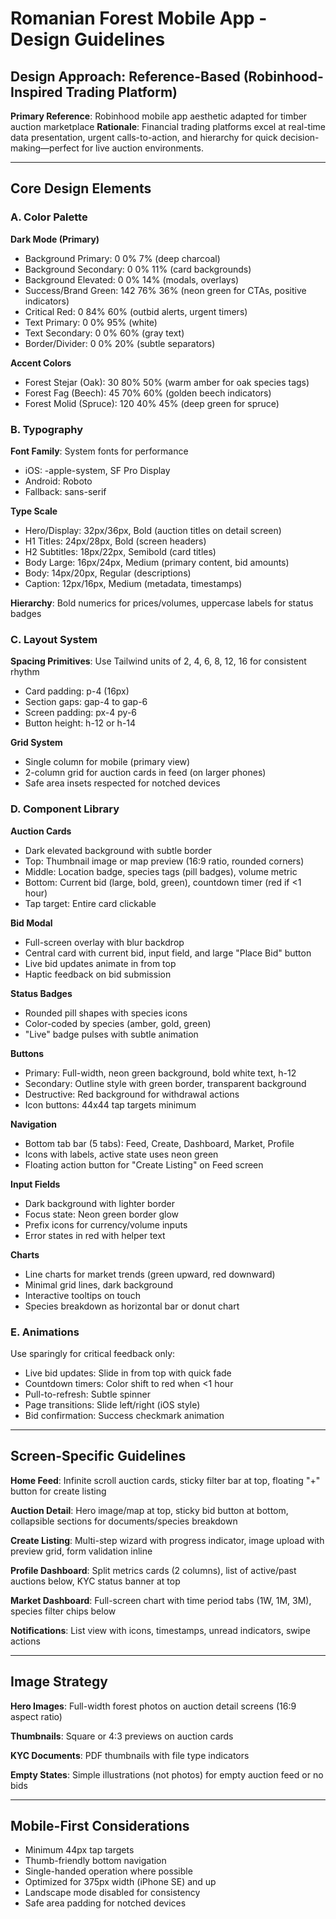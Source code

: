 # Romanian Forest Mobile App - Design Guidelines

## Design Approach: Reference-Based (Robinhood-Inspired Trading Platform)

**Primary Reference**: Robinhood mobile app aesthetic adapted for timber auction marketplace
**Rationale**: Financial trading platforms excel at real-time data presentation, urgent calls-to-action, and hierarchy for quick decision-making—perfect for live auction environments.

---

## Core Design Elements

### A. Color Palette

**Dark Mode (Primary)**
- Background Primary: 0 0% 7% (deep charcoal)
- Background Secondary: 0 0% 11% (card backgrounds)
- Background Elevated: 0 0% 14% (modals, overlays)
- Success/Brand Green: 142 76% 36% (neon green for CTAs, positive indicators)
- Critical Red: 0 84% 60% (outbid alerts, urgent timers)
- Text Primary: 0 0% 95% (white)
- Text Secondary: 0 0% 60% (gray text)
- Border/Divider: 0 0% 20% (subtle separators)

**Accent Colors**
- Forest Stejar (Oak): 30 80% 50% (warm amber for oak species tags)
- Forest Fag (Beech): 45 70% 60% (golden beech indicators)
- Forest Molid (Spruce): 120 40% 45% (deep green for spruce)

### B. Typography

**Font Family**: System fonts for performance
- iOS: -apple-system, SF Pro Display
- Android: Roboto
- Fallback: sans-serif

**Type Scale**
- Hero/Display: 32px/36px, Bold (auction titles on detail screen)
- H1 Titles: 24px/28px, Bold (screen headers)
- H2 Subtitles: 18px/22px, Semibold (card titles)
- Body Large: 16px/24px, Medium (primary content, bid amounts)
- Body: 14px/20px, Regular (descriptions)
- Caption: 12px/16px, Medium (metadata, timestamps)

**Hierarchy**: Bold numerics for prices/volumes, uppercase labels for status badges

### C. Layout System

**Spacing Primitives**: Use Tailwind units of 2, 4, 6, 8, 12, 16 for consistent rhythm
- Card padding: p-4 (16px)
- Section gaps: gap-4 to gap-6
- Screen padding: px-4 py-6
- Button height: h-12 or h-14

**Grid System**
- Single column for mobile (primary view)
- 2-column grid for auction cards in feed (on larger phones)
- Safe area insets respected for notched devices

### D. Component Library

**Auction Cards**
- Dark elevated background with subtle border
- Top: Thumbnail image or map preview (16:9 ratio, rounded corners)
- Middle: Location badge, species tags (pill badges), volume metric
- Bottom: Current bid (large, bold, green), countdown timer (red if <1 hour)
- Tap target: Entire card clickable

**Bid Modal**
- Full-screen overlay with blur backdrop
- Central card with current bid, input field, and large "Place Bid" button
- Live bid updates animate in from top
- Haptic feedback on bid submission

**Status Badges**
- Rounded pill shapes with species icons
- Color-coded by species (amber, gold, green)
- "Live" badge pulses with subtle animation

**Buttons**
- Primary: Full-width, neon green background, bold white text, h-12
- Secondary: Outline style with green border, transparent background
- Destructive: Red background for withdrawal actions
- Icon buttons: 44x44 tap targets minimum

**Navigation**
- Bottom tab bar (5 tabs): Feed, Create, Dashboard, Market, Profile
- Icons with labels, active state uses neon green
- Floating action button for "Create Listing" on Feed screen

**Input Fields**
- Dark background with lighter border
- Focus state: Neon green border glow
- Prefix icons for currency/volume inputs
- Error states in red with helper text

**Charts**
- Line charts for market trends (green upward, red downward)
- Minimal grid lines, dark background
- Interactive tooltips on touch
- Species breakdown as horizontal bar or donut chart

### E. Animations

Use sparingly for critical feedback only:
- Live bid updates: Slide in from top with quick fade
- Countdown timers: Color shift to red when <1 hour
- Pull-to-refresh: Subtle spinner
- Page transitions: Slide left/right (iOS style)
- Bid confirmation: Success checkmark animation

---

## Screen-Specific Guidelines

**Home Feed**: Infinite scroll auction cards, sticky filter bar at top, floating "+" button for create listing

**Auction Detail**: Hero image/map at top, sticky bid button at bottom, collapsible sections for documents/species breakdown

**Create Listing**: Multi-step wizard with progress indicator, image upload with preview grid, form validation inline

**Profile Dashboard**: Split metrics cards (2 columns), list of active/past auctions below, KYC status banner at top

**Market Dashboard**: Full-screen chart with time period tabs (1W, 1M, 3M), species filter chips below

**Notifications**: List view with icons, timestamps, unread indicators, swipe actions

---

## Image Strategy

**Hero Images**: Full-width forest photos on auction detail screens (16:9 aspect ratio)

**Thumbnails**: Square or 4:3 previews on auction cards

**KYC Documents**: PDF thumbnails with file type indicators

**Empty States**: Simple illustrations (not photos) for empty auction feed or no bids

---

## Mobile-First Considerations

- Minimum 44px tap targets
- Thumb-friendly bottom navigation
- Single-handed operation where possible
- Optimized for 375px width (iPhone SE) and up
- Landscape mode disabled for consistency
- Safe area padding for notched devices